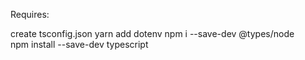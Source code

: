 Requires:

create tsconfig.json
yarn add dotenv
npm i --save-dev @types/node  
npm install --save-dev typescript